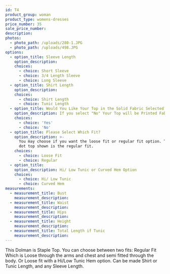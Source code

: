 ```yaml
---
id: T4
product_group: woman
product_type: womens-dresses
price_number: 35
sale_price_number:
description:
photos:
  - photo_path: /uploads/280-1.JPG
  - photo_path: /uploads/498.JPG
options:
  - option_title: Sleeve Length
    option_description:
    choices:
      - choice: Short Sleeve
      - choice: 3/4 Length Sleeve
      - choice: Long Sleeve
  - option_title: Shirt Length
    option_description:
    choices:
      - choice: Shirt Length
      - choice: Tunic Length
  - option_title: Would You Like Your Top in the Solid Fabric Selected?
    option_description: If you select "No" Your Top will be Printed Fabric Selected.
    choices:
      - choice: 'Yes'
      - choice: 'No'
  - option_title: Please Select Which Fit?
    option_description: >-
      You may choose if you want the loose fit or regular fit option. The polka
      dot top shown is the regular fit.
    choices:
      - choice: Loose Fit
      - choice: Regular
  - option_title:
    option_description: Hi/ Low Tunic or Curved Hem Option
    choices:
      - choice: Hi/ Low Tunic
      - choice: Curved Hem
measurements:
  - measurement_title: Bust
    measurement_description:
  - measurement_title: Waist
    measurement_description:
  - measurement_title: Hips
    measurement_description:
  - measurement_title: Height
    measurement_description:
  - measurement_title: Total Length if Tunic
    measurement_description:
---
```


This Dolman is Staple Top. You can choose between two fits: Regular Fit Which is Loose through the arms and chest and semi fitted through the body. Or Loose fit with a Hi/Low Tunic Hem option. Can be made Shirt or Tunic Length, and any Sleeve Length.